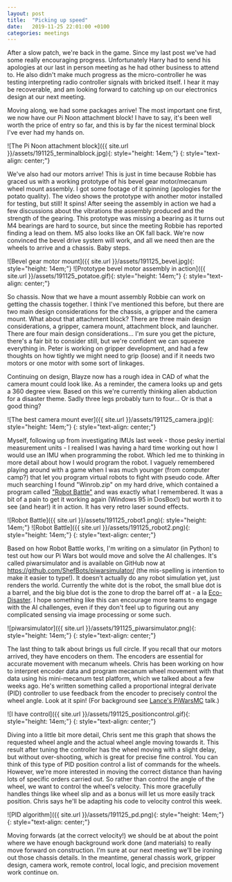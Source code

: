 ```yaml
---
layout: post
title:  "Picking up speed"
date:   2019-11-25 22:01:00 +0100
categories: meetings
---
```


After a slow patch, we're back in the game. Since my last post we've had some really encouraging progress. Unfortunately Harry had to send his apologies at our last in person meeting as he had other business to attend to. He also didn't make much progress as the micro-controller he was testing interpreting radio controller signals with bricked itself. I hear it may be recoverable, and am looking forward to catching up on our electronics design at our next meeting.

Moving along, we had some packages arrive! The most important one first, we now have our Pi Noon attachment block! I have to say, it's been well worth the price of entry so far, and this is by far the nicest terminal block I've ever had my hands on.

![The Pi Noon attachment block]({{ site.url }}/assets/191125_terminalblock.jpg){: style="height: 14em;"}
{: style="text-align: center;"}

We've also had our motors arrive! This is just in time because Robbie has graced us with a working prototype of his bevel gear motor/mecanum wheel mount assembly. I got some footage of it spinning (apologies for the potato quality). The video shows the prototype with another motor installed for testing, but still! It spins! After seeing the assembly in action we had a few discussions about the vibrations the assembly produced and the strength of the gearing. This prototype was missing a bearing as it turns out M4 bearings are hard to source, but since the meeting Robbie has reported finding a lead on them. M5 also looks like an OK fall back. We're now convinced the bevel drive system will work, and all we need then are the wheels to arrive and a chassis. Baby steps.

![Bevel gear motor mount]({{ site.url }}/assets/191125_bevel.jpg){: style="height: 14em;"} ![Prototype bevel motor assembly in action]({{ site.url }}/assets/191125_potatoe.gif){: style="height: 14em;"}
{: style="text-align: center;"}

So chassis. Now that we have a mount assembly Robbie can work on getting the chassis together. I think I've mentioned this before, but there are two main design considerations for the chassis, a gripper and the camera mount. What about that attachment block? There are three main design considerations, a gripper, camera mount, attachment block, and launcher. There are four main design considerations... I'm sure you get the picture, there's a fair bit to consider still, but we're confident we can squeeze everything in. Peter is working on gripper development, and had a few thoughts on how tightly we might need to grip (loose) and if it needs two motors or one motor with some sort of linkages. 

Continuing on design, Blayze now has a rough idea in CAD of what the camera mount could look like. As a reminder, the camera looks up and gets a 360 degree view. Based on this we're currently thinking alien abduction for a disaster theme. Sadly three legs probably turn to four... Or is that a good thing?

![The best camera mount ever]({{ site.url }}/assets/191125_camera.jpg){: style="height: 14em;"}
{: style="text-align: center;"}

Myself, following up from investigating IMUs last week - those pesky inertial measurement units - I realised I was having a hard time working out how I would use an IMU when programming the robot. Which led me to thinking in more detail about how I would program the robot. I vaguely remembered playing around with a game when I was much younger (from computer camp?) that let you program virtual robots to fight with pseudo code. After much searching I found "Winrob.zip" on my hard drive, which contained a program called ["Robot Battle"](https://en.wikipedia.org/wiki/Robot_Battle) and was exactly what I remembered. It was a bit of a pain to get it working again (Windows 95 in DosBox!) but worth it to see (and hear!) it in action. It has very retro laser sound effects.

![Robot Battle]({{ site.url }}/assets/191125_robot1.png){: style="height: 14em;"} ![Robot Battle]({{ site.url }}/assets/191125_robot2.png){: style="height: 14em;"} 
{: style="text-align: center;"}

Based on how Robot Battle works, I'm writing on a simulator (in Python) to test out how our Pi Wars bot would move and solve the AI challenges. It's called piwarsimulator and is available on GitHub now at https://github.com/ShefBots/piwarsimulator/ (the mis-spelling is intention to make it easier to type!). It doesn't actually do any robot simulation yet, just renders the world. Currently the white dot is the robot, the small blue dot is a barrel, and the big blue dot is the zone to drop the barrel off at - a la [Eco-Disaster](https://piwars.org/2020-competition/challenges/eco-disaster/). I hope something like this can encourage more teams to engage with the AI challenges, even if they don't feel up to figuring out any complicated sensing via image processing or some such.

![piwarsimulator]({{ site.url }}/assets/191125_piwarsimulator.png){: style="height: 14em;"}
{: style="text-align: center;"}

The last thing to talk about brings us full circle. If you recall that our motors arrived, they have encoders on them. The encoders are essential for accurate movement with mecanum wheels. Chris has been working on how to interpret encoder data and program mecanum wheel movement with that data using his mini-mecanum test platform, which we talked about a few weeks ago. He's written something called a proportional integral derivate (PID) controller to use feedback from the encoder to precisely control the wheel angle. Look at it spin! (For background see [Lance's PiWarsMC](https://www.youtube.com/watch?v=gracBYtL0qM) talk.)

![I have control]({{ site.url }}/assets/191125_positioncontrol.gif){: style="height: 14em;"} 
{: style="text-align: center;"}

Diving into a little bit more detail, Chris sent me this graph that shows the requested wheel angle and the actual wheel angle moving towards it. This result after tuning the controller has the wheel moving with a slight delay, but without over-shooting, which is great for precise fine control. You can think of this type of PID position control a list of commands for the wheels. However, we're more interested in moving the correct distance than having lots of specific orders carried out. So rather than control the angle of the wheel, we want to control the wheel's velocity. This more gracefully handles things like wheel slip and as a bonus will let us more easily track position. Chris says he'll be adapting his code to velocity control this week.

![PID algorithm]({{ site.url }}/assets/191125_pd.png){: style="height: 14em;"}
{: style="text-align: center;"}

Moving forwards (at the correct velocity!) we should be at about the point where we have enough background work done (and materials) to really move forward on construction. I'm sure at our next meeting we'll be ironing out those chassis details. In the meantime, general chassis work, gripper design, camera work, remote control, local logic, and precision movement work continue on.
